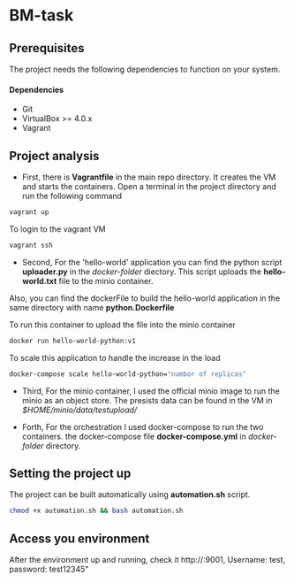 # BM-task

## Prerequisites

The project needs the following dependencies to function on your system. 

#### Dependencies

- Git
- VirtualBox >= 4.0.x
- Vagrant 

## Project analysis 

- First, there is **Vagrantfile** in the main repo directory. It creates the VM and starts the containers. Open a terminal in the project directory and run the following command

```bash 
vagrant up 
```

To login to the vagrant VM 

```bash
vagrant ssh
```

- Second, For the 'hello-world' application you can find the python script **uploader.py** in the *docker-folder* diectory. This script uploads the **hello-world.txt** file to the minio container. 

Also, you can find the dockerFile to build the hello-world application in the same directory with name **python.Dockerfile**

To run this container to upload the file into the minio container 

```bash
docker run hello-world-python:v1
```

To scale this application to handle the increase in the load

```bash
docker-compose scale hello-world-python="numbor of replicas"
```

- Third, For the minio container, I used the official minio image to run the minio as an object store. The presists data can be found in the VM in *$HOME/minio/data/testupload/*

- Forth, For the orchestration I used docker-compose to run the two containers. the docker-compose file **docker-compose.yml** in *docker-folder* directory.

## Setting the project up

The project can be built automatically using **automation.sh** script.

```bash
chmod +x automation.sh && bash automation.sh
```

## Access you environment
After the environment up and running, check it http://<machine ip>:9001, Username: test, password: test12345"